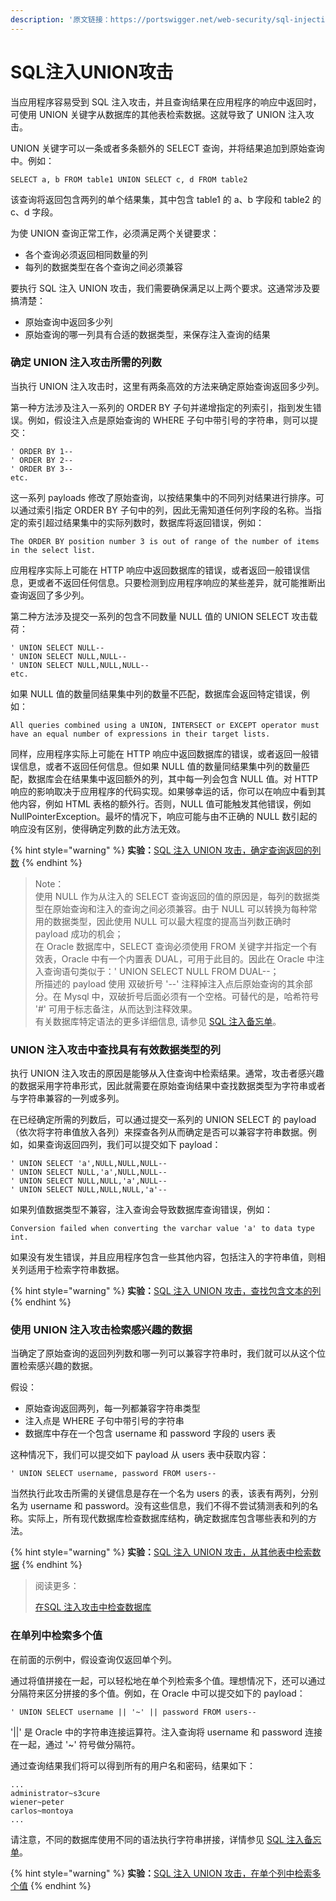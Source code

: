 ```yaml
---
description: '原文链接：https://portswigger.net/web-security/sql-injection/union-attacks'
---
```


# SQL注入UNION攻击

当应用程序容易受到 SQL 注入攻击，并且查询结果在应用程序的响应中返回时，可使用 UNION 关键字从数据库的其他表检索数据。这就导致了 UNION 注入攻击。

UNION 关键字可以一条或者多条额外的 SELECT 查询，并将结果追加到原始查询中。例如：

```text
SELECT a, b FROM table1 UNION SELECT c, d FROM table2
```

该查询将返回包含两列的单个结果集，其中包含 table1 的 a、b 字段和 table2 的 c、d 字段。

为使 UNION 查询正常工作，必须满足两个关键要求：

* 各个查询必须返回相同数量的列
* 每列的数据类型在各个查询之间必须兼容

要执行 SQL 注入 UNION 攻击，我们需要确保满足以上两个要求。这通常涉及要搞清楚：

* 原始查询中返回多少列
* 原始查询的哪一列具有合适的数据类型，来保存注入查询的结果

### 确定 UNION 注入攻击所需的列数

当执行 UNION 注入攻击时，这里有两条高效的方法来确定原始查询返回多少列。

第一种方法涉及注入一系列的 ORDER BY 子句并递增指定的列索引，指到发生错误。例如，假设注入点是原始查询的 WHERE 子句中带引号的字符串，则可以提交：

```text
' ORDER BY 1--
' ORDER BY 2--
' ORDER BY 3--
etc.
```

这一系列 payloads 修改了原始查询，以按结果集中的不同列对结果进行排序。可以通过索引指定 ORDER BY 子句中的列，因此无需知道任何列字段的名称。当指定的索引超过结果集中的实际列数时，数据库将返回错误，例如：

```text
The ORDER BY position number 3 is out of range of the number of items in the select list.
```

应用程序实际上可能在 HTTP 响应中返回数据库的错误，或者返回一般错误信息，更或者不返回任何信息。只要检测到应用程序响应的某些差异，就可能推断出查询返回了多少列。

第二种方法涉及提交一系列的包含不同数量 NULL 值的 UNION SELECT 攻击载荷：

```text
' UNION SELECT NULL--
' UNION SELECT NULL,NULL--
' UNION SELECT NULL,NULL,NULL--
etc.
```

如果 NULL 值的数量同结果集中列的数量不匹配，数据库会返回特定错误，例如：

```text
All queries combined using a UNION, INTERSECT or EXCEPT operator must have an equal number of expressions in their target lists.
```

同样，应用程序实际上可能在 HTTP 响应中返回数据库的错误，或者返回一般错误信息，或者不返回任何信息。但如果 NULL 值的数量同结果集中列的数量匹配，数据库会在结果集中返回额外的列，其中每一列会包含 NULL 值。对 HTTP 响应的影响取决于应用程序的代码实现。如果够幸运的话，你可以在响应中看到其他内容，例如 HTML 表格的额外行。否则，NULL 值可能触发其他错误，例如 NullPointerException。最坏的情况下，响应可能与由不正确的 NULL 数引起的响应没有区别，使得确定列数的此方法无效。

{% hint style="warning" %}
**实验：**[SQL 注入 UNION 攻击，确定查询返回的列数](https://portswigger.net/web-security/sql-injection/union-attacks/lab-determine-number-of-columns)
{% endhint %}

> Note：  
> 使用 NULL 作为从注入的 SELECT 查询返回的值的原因是，每列的数据类型在原始查询和注入的查询之间必须兼容。由于 NULL 可以转换为每种常用的数据类型，因此使用 NULL 可以最大程度的提高当列数正确时 payload 成功的机会；  
> 在 Oracle 数据库中，SELECT 查询必须使用 FROM 关键字并指定一个有效表，Oracle 中有一个内置表 DUAL，可用于此目的。因此在 Oracle 中注入查询语句类似于：' UNION SELECT NULL FROM DUAL--；  
> 所描述的 payload 使用 双破折号 '--' 注释掉注入点后原始查询的其余部分。在 Mysql 中，双破折号后面必须有一个空格。可替代的是，哈希符号 '\#' 可用于标志备注，从而达到注释效果。  
> 有关数据库特定语法的更多详细信息, 请参见 [SQL 注入备忘单](https://portswigger.net/web-security/sql-injection/cheat-sheet)。

### UNION 注入攻击中查找具有有效数据类型的列

执行 UNION 注入攻击的原因是能够从入住查询中检索结果。通常，攻击者感兴趣的数据采用字符串形式，因此就需要在原始查询结果中查找数据类型为字符串或者与字符串兼容的一列或多列。

在已经确定所需的列数后，可以通过提交一系列的 UNION SELECT 的 payload （依次将字符串值放入各列）来探查各列从而确定是否可以兼容字符串数据。例如，如果查询返回四列，我们可以提交如下 payload：

```text
' UNION SELECT 'a',NULL,NULL,NULL--
' UNION SELECT NULL,'a',NULL,NULL--
' UNION SELECT NULL,NULL,'a',NULL--
' UNION SELECT NULL,NULL,NULL,'a'--
```

如果列值数据类型不兼容，注入查询会导致数据库查询错误，例如：

```text
Conversion failed when converting the varchar value 'a' to data type int.
```

如果没有发生错误，并且应用程序包含一些其他内容，包括注入的字符串值，则相关列适用于检索字符串数据。

{% hint style="warning" %}
**实验：**[SQL 注入 UNION 攻击，查找包含文本的列](https://portswigger.net/web-security/sql-injection/union-attacks/lab-find-column-containing-text)
{% endhint %}

### 使用 UNION 注入攻击检索感兴趣的数据

当确定了原始查询的返回列列数和哪一列可以兼容字符串时，我们就可以从这个位置检索感兴趣的数据。

假设：

* 原始查询返回两列，每一列都兼容字符串类型
* 注入点是 WHERE 子句中带引号的字符串
* 数据库中存在一个包含 username 和 password 字段的 users 表

这种情况下，我们可以提交如下 payload 从 users 表中获取内容：

```text
' UNION SELECT username, password FROM users--
```

当然执行此攻击所需的关键信息是存在一个名为 users 的表，该表有两列，分别名为 username 和 password。没有这些信息，我们不得不尝试猜测表和列的名称。实际上，所有现代数据库检查数据库结构，确定数据库包含哪些表和列的方法。

{% hint style="warning" %}
**实验：**[SQL 注入 UNION 攻击，从其他表中检索数据](https://portswigger.net/web-security/sql-injection/union-attacks/lab-retrieve-data-from-other-tables)
{% endhint %}

> 阅读更多：
>
> [在SQL 注入攻击中检查数据库](https://portswigger.net/web-security/sql-injection/examining-the-database)

### 在单列中检索多个值

在前面的示例中，假设查询仅返回单个列。

通过将值拼接在一起，可以轻松地在单个列检索多个值。理想情况下，还可以通过分隔符来区分拼接的多个值。例如，在 Oracle 中可以提交如下的 payload：

```text
' UNION SELECT username || '~' || password FROM users--
```

'\|\|' 是 Oracle 中的字符串连接运算符。注入查询将 username 和 password 连接在一起，通过 '~' 符号做分隔符。

通过查询结果我们将可以得到所有的用户名和密码，结果如下：

```text
...
administrator~s3cure
wiener~peter
carlos~montoya
...
```

请注意，不同的数据库使用不同的语法执行字符串拼接，详情参见 [SQL 注入备忘单](https://portswigger.net/web-security/sql-injection/cheat-sheet)。

{% hint style="warning" %}
**实验：**[SQL 注入 UNION 攻击，在单个列中检索多个值](https://portswigger.net/web-security/sql-injection/union-attacks/lab-retrieve-multiple-values-in-single-column)
{% endhint %}


